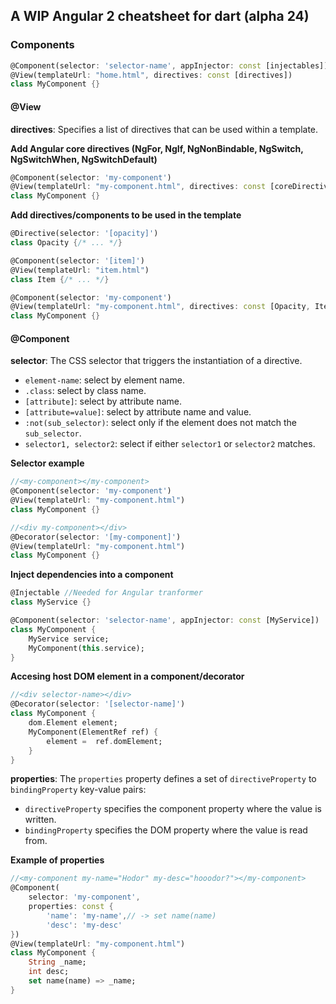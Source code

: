 ## A WIP Angular 2 cheatsheet for dart (alpha 24)

### Components

```dart
@Component(selector: 'selector-name', appInjector: const [injectables])
@View(templateUrl: "home.html", directives: const [directives])
class MyComponent {}
```
#### @View

**directives**: Specifies a list of directives that can be used within a template.

**Add Angular core directives (NgFor, NgIf, NgNonBindable, NgSwitch, NgSwitchWhen, NgSwitchDefault)**
```dart
@Component(selector: 'my-component')
@View(templateUrl: "my-component.html", directives: const [coreDirectives])
class MyComponent {}
```

**Add directives/components to be used in the template**
```dart
@Directive(selector: '[opacity]')
class Opacity {/* ... */}

@Component(selector: '[item]')
@View(templateUrl: "item.html")
class Item {/* ... */}

@Component(selector: 'my-component')
@View(templateUrl: "my-component.html", directives: const [Opacity, Item])
class MyComponent {}
```

#### @Component

**selector**: The CSS selector that triggers the instantiation of a directive.

   - `element-name`: select by element name.
   - `.class`: select by class name.
   - `[attribute]`: select by attribute name.
   - `[attribute=value]`: select by attribute name and value.
   - `:not(sub_selector)`: select only if the element does not match the `sub_selector`.
   - `selector1, selector2`: select if either `selector1` or `selector2` matches.

**Selector example**
```dart
//<my-component></my-component>
@Component(selector: 'my-component')
@View(templateUrl: "my-component.html")
class MyComponent {}

//<div my-component></div>
@Decorator(selector: '[my-component]')
@View(templateUrl: "my-component.html")
class MyComponent {}
```

**Inject dependencies into a component**
```dart
@Injectable //Needed for Angular tranformer
class MyService {}

@Component(selector: 'selector-name', appInjector: const [MyService])
class MyComponent {
    MyService service;
    MyComponent(this.service);
}
```

**Accesing host DOM element in a component/decorator**

```dart
//<div selector-name></div>
@Decorator(selector: '[selector-name]')
class MyComponent {
    dom.Element element;
    MyComponent(ElementRef ref) {
        element =  ref.domElement;
    }
}
```

**properties**: The `properties` property defines a set of `directiveProperty` to `bindingProperty`  key-value pairs:
   - `directiveProperty` specifies the component property where the value is written.
   - `bindingProperty` specifies the DOM property where the value is read from.

**Example of properties**
```dart
//<my-component my-name="Hodor" my-desc="hooodor?"></my-component>
@Component(
    selector: 'my-component', 
    properties: const {
        'name': 'my-name',// -> set name(name)
        'desc': 'my-desc'
})
@View(templateUrl: "my-component.html")
class MyComponent {
    String _name;
    int desc;
    set name(name) => _name;
}
```
